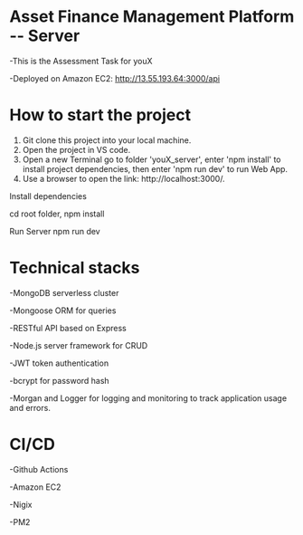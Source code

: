 # Asset Finance Management Platform -- Server
  -This is the Assessment Task for youX
  
  -Deployed on Amazon EC2: http://13.55.193.64:3000/api

# How to start the project

1. Git clone this project into your local machine.
2. Open the project in VS code.
3. Open a new Terminal go to folder 'youX_server', enter 'npm install' to install project dependencies, then enter 'npm run dev' to run Web App.
4. Use a browser to open the link: http://localhost:3000/.

Install dependencies

cd root folder,
npm install


Run Server
npm run dev

# Technical stacks
-MongoDB serverless cluster

-Mongoose ORM for queries

-RESTful API based on Express

-Node.js server framework for CRUD

-JWT token authentication

-bcrypt for password hash

-Morgan and Logger for logging and monitoring to track application usage and errors.


# CI/CD
-Github Actions

-Amazon EC2

-Nigix

-PM2
